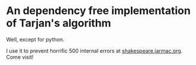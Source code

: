 # An dependency free implementation of Tarjan's algorithm

Well, except for python.

I use it to prevent horrific 500 internal errors at [shakespeare.jarmac.org](http://shakespeare.jarmac.org). Come visit!
